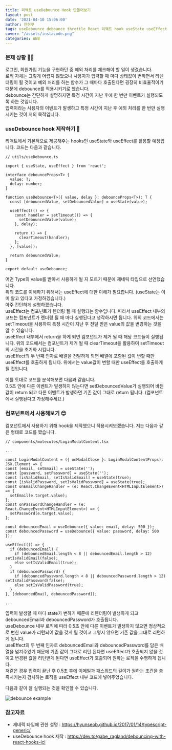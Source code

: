 ```yaml
---
title: 리액트 useDebounce Hook 만들어보기
layout: post
date: '2021-04-10 15:06:00'
author: 진혀쿠
tags: useDebounce debounce throttle React 리액트 hook useState useEffect
cover: "/assets/instacode.png"
categories: WEB
---
```


### 문제 상황 🤷‍♂️

로그인, 회원가입 기능을 구현하던 중 예외 처리를 체크해야 할 일이 생겼습니다.  
로직 자체는 그렇게 어렵지 않았으나 사용자가 입력할 때 마다 상태값이 변하면서 리렌더링이 될 것이고 예외 처리를 하는 함수가 그 때마다 호출된다면 굉장히 비효율적이기 때문에 debounce를 적용시키기로 했습니다.  
debounce는 간단하게 설명하자면 특정 시간이 지난 후에 한 번만 이벤트가 실행되도록 하는 것입니다.  
입력이라는 사용자의 이벤트가 발생하고 특정 시간이 지난 후 예외 처리를 한 번만 실행시키는 것이 저의 목적입니다.  

### useDebounce hook 제작하기 🔨

리액트에서 기본적으로 제공해주는 hooks인 useState와 useEffect를 활용할 예정입니다. 코드는 다음과 같습니다.  
```
// utils/useDebounce.ts

import { useState, useEffect } from 'react';

interface debounceProps<T> {
  value: T;
  delay: number;
}

function useDebounce<T>({ value, delay }: debounceProps<T>): T {
  const [debouncedValue, setDebouncedValue] = useState(value);

  useEffect(() => {
    const handler = setTimeout(() => {
      setDebouncedValue(value);
    }, delay);

    return () => {
      clearTimeout(handler);
    };
  }, [value]);

  return debouncedValue;
}

export default useDebounce;
```

어떤 Type의 value를 받아서 사용하게 될 지 모르기 때문에 제네릭 타입으로 선언했습니다.  
위의 코드를 이해하기 위해서는 useEffect에 대한 이해가 필요합니다. (useState는 이미 알고 있다고 가정하겠습니다.)  
아주 간단하게 설명하겠습니다.  
useEffect는 컴포넌트가 렌더링 될 때 실행되는 함수입니다. 따라서 useEffect 내부의 코드는 컴포넌트가 렌더링 될 때 마다 실행된다고 생각하시면 됩니다. 위의 코드에서는 setTimeout을 사용하여 특정 시간이 지난 후 전달 받은 value의 값을 변경하는 것을 알 수 있습니다.  
useEffect 내부에서 return을 하게 되면 컴포넌트가 제거 될 때 해당 코드들이 실행됩니다. 위의 코드에서는 컴포넌트가 제거 될 때 clearTimeout을 활용하여 setTimeout의 시간을 초기화 시킵니다.  
useEffect의 두 번째 인자로 배열을 전달하게 되면 배열에 포함된 값이 변할 때만 useEffect를 호출하게 됩니다. 위에서는 value값이 변할 때만 useEffect를 호출하게 될 것입니다.  

이를 토대로 코드를 분석해보면 다음과 같습니다.  
0.5초 안에 다른 이벤트가 발생하지 않는다면 setDebouncedValue가 실행되어 바뀐 값이 return 되고 다른 이벤트가 발생하면 기존 값이 그대로 return 됩니다. (컴포넌트에서 실행된다고 가정해주세요.)

### 컴포넌트에서 사용해보기 😊

컴포넌트에서 사용하기 위해 hook을 제작했으니 적용시켜보겠습니다. 저는 다음과 같은 형태로 코드를 짰습니다.  

```
// components/molecules/LoginModalContent.tsx

...

const LoginModalContent = ({ onModalClose }: LoginModalContentProps): JSX.Element => {
const [email, setEmail] = useState('');
const [password, setPassword] = useState('');
const [isValidEmail, setIsValidEmail] = useState(true);
const [isValidPassword, setIsValidPassword] = useState(true);
const onEmailChangeHandler = (e: React.ChangeEvent<HTMLInputElement>) => {
  setEmail(e.target.value);
};
const onPasswordChangeHandler = (e: React.ChangeEvent<HTMLInputElement>) => {
  setPassword(e.target.value);
};

const debouncedEmail = useDebounce({ value: email, delay: 500 });
const debouncedPassword = useDebounce({ value: password, delay: 500 });

useEffect(() => {
  if (debouncedEmail) {
    if (debouncedEmail.length < 8 || debouncedEmail.length > 12) setIsValidEmail(false);
    else setIsValidEmail(true);
  }
  if (debouncedPassword) {
    if (debouncedPassword.length < 8 || debouncedPassword.length > 12) setIsValidPassword(false);
    else setIsValidPassword(true);
  }
}, [debouncedEmail, debouncedPassword]);

...

```

입력이 발생할 때 마다 state가 변하기 때문에 리렌더링이 발생하게 되고 debouncedEmail과 debouncedPassword가 호출됩니다.  
useDebounce 내부 로직에 따라 0.5초 안에 다른 이벤트가 발생하지 않으면 정상적으로 변한 value가 리턴되어 값을 갖게 될 것이고 그렇지 않으면 기존 값을 그대로 리턴하게 됩니다.  
useEffect의 두 번째 인자로 debouncedEmail과 debouncedPassword를 담은 배열을 넘겨주었기 때문에 기존 값이 그대로 리턴 된다면 useEffect가 호출되지 않을 것이고 변경된 값을 리턴받게 된다면 useEffect가 호출되어 원하는 로직을 수행하게 됩니다.  
저같은 경우 입력이 끝난 후 0.5초 후에 이메일과 패스워드의 길이가 원하는 조건을 충족시키는지 검사하는 로직을 useEffect 내부 코드에 넣어주었습니다.  

다음과 같이 잘 실행되는 것을 확인할 수 있습니다.

<img src="{{ site.baseurl }}/assets/useDebounce/debounce.gif" alt="debounce example" title="debounce example" class="picture">

### 참고자료
- 제네릭 타입에 관한 설명 : https://hyunseob.github.io/2017/01/14/typescript-generic/
- useDebounce hook 제작 : https://dev.to/gabe_ragland/debouncing-with-react-hooks-jci